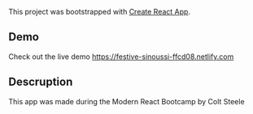 This project was bootstrapped with [Create React App](https://github.com/facebook/create-react-app).

## Demo
Check out the live demo https://festive-sinoussi-ffcd08.netlify.com

## Descruption
This app was made during the Modern React Bootcamp by Colt Steele
